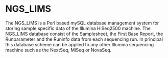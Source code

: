 # NGS_LIMS
The NGS_LIMS is a Perl based mySQL database management system for storing sample specific data of the Illumina HiSeq2500 machine. The NGS_LIMS database consist of the Samplesheet, the First Base Report, the Runparameter and the Runinfo data from each sequencing run. In principal this database scheme can be applied to any other Illumina sequencing machine such as the NextSeq, MiSeq or NovaSeq.
